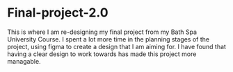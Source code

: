 # Final-project-2.0
This is where I am re-designing my final project from my Bath Spa University Course. 
I spent a lot more time in the planning stages of the project, using figma to create a design that I am aiming for. I have found  that having a clear design to work towards has made 
this project more managable. 
